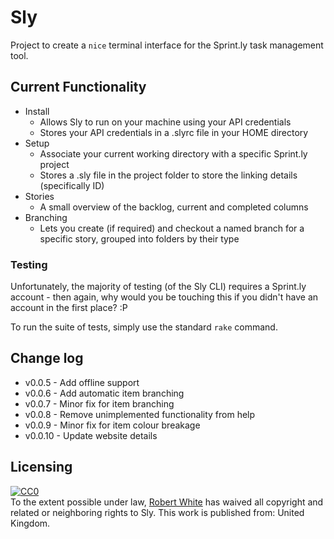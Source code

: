Sly
=================

Project to create a `nice` terminal interface for the Sprint.ly task management tool.

## Current Functionality

- Install
  - Allows Sly to run on your machine using your API credentials
  - Stores your API credentials in a .slyrc file in your HOME directory
- Setup
  - Associate your current working directory with a specific Sprint.ly project
  - Stores a .sly file in the project folder to store the linking details (specifically ID)
- Stories
  - A small overview of the backlog, current and completed columns
- Branching
  - Lets you create (if required) and checkout a named branch for a specific story, grouped into folders by their type

### Testing

Unfortunately, the majority of testing (of the Sly CLI) requires a Sprint.ly account - then again, why would you be touching this if you didn't have an account in the first place? :P

To run the suite of tests, simply use the standard `rake` command.

## Change log

  - v0.0.5  - Add offline support
  - v0.0.6  - Add automatic item branching
  - v0.0.7  - Minor fix for item branching
  - v0.0.8  - Remove unimplemented functionality from help
  - v0.0.9  - Minor fix for item colour breakage
  - v0.0.10 - Update website details

## Licensing

<p xmlns:dct="http://purl.org/dc/terms/" xmlns:vcard="http://www.w3.org/2001/vcard-rdf/3.0#">
  <a rel="license"
     href="http://creativecommons.org/publicdomain/zero/1.0/">
    <img src="http://i.creativecommons.org/p/zero/1.0/88x31.png" style="border-style: none;" alt="CC0" />
  </a>
  <br />
  To the extent possible under law,
  <a rel="dct:publisher"
     href="www.tallguyrob.com">
    <span property="dct:title">Robert White</span></a>
  has waived all copyright and related or neighboring rights to
  <span property="dct:title">Sly</span>.
This work is published from:
<span property="vcard:Country" datatype="dct:ISO3166"
      content="GB" about="www.tallguyrob.com">
  United Kingdom</span>.
</p>
